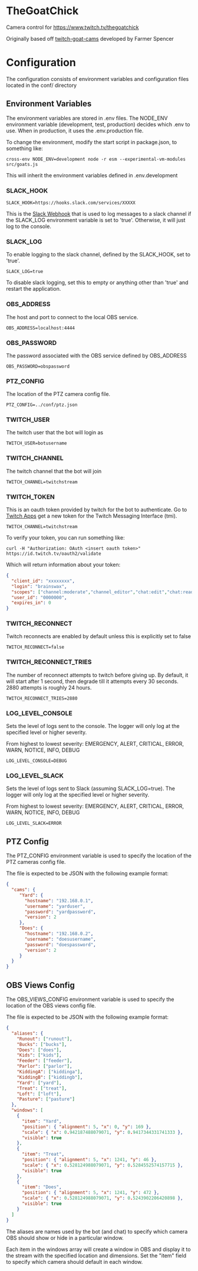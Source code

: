 # TheGoatChick
Camera control for https://www.twitch.tv/thegoatchick

Originally based off [twitch-goat-cams](https://github.com/spencerlambert/twitch-goat-cams) developed by Farmer Spencer

# Configuration

The configuration consists of environment variables and configuration files located in the conf/ directory

## Environment Variables
The environment variables are stored in .env files. The NODE_ENV environment variable (development, test, production) decides which .env to use. When in production, it uses the .env.production file.

To change the environment, modify the start script in package.json, to something like:
```shell
cross-env NODE_ENV=development node -r esm --experimental-vm-modules src/goats.js
```
This will inherit the environment variables defined in .env.development

### SLACK_HOOK
```shell
SLACK_HOOK=https://hooks.slack.com/services/XXXXX
```
This is the [Slack Webhook](https://api.slack.com/messaging/webhooks#create_a_webhook) that is used to log messages to a slack channel if the SLACK_LOG environment variable is set to 'true'. Otherwise, it will just log to the console.

### SLACK_LOG
To enable logging to the slack channel, defined by the SLACK_HOOK, set to 'true'.
```shell
SLACK_LOG=true
```
To disable slack logging, set this to empty or anything other than 'true' and restart the application.

### OBS_ADDRESS
The host and port to connect to the local OBS service.
```shell
OBS_ADDRESS=localhost:4444
```

### OBS_PASSWORD
The password associated with the OBS service defined by OBS_ADDRESS
```shell
OBS_PASSWORD=obspassword
```

### PTZ_CONFIG
The location of the PTZ camera config file.

```shell
PTZ_CONFIG=../conf/ptz.json
```

### TWITCH_USER
The twitch user that the bot will login as
```shell
TWITCH_USER=botusername
```

### TWITCH_CHANNEL
The twitch channel that the bot will join
```shell
TWITCH_CHANNEL=twitchstream
```

### TWITCH_TOKEN
This is an oauth token provided by twitch for the bot to authenticate. Go to [Twitch Apps](https://twitchapps.com/tmi/) get a new token for the Twitch Messaging Interface (tmi).

```shell
TWITCH_CHANNEL=twitchstream
```

To verify your token, you can run something like:
```shell
curl -H "Authorization: OAuth <insert oauth token>" https://id.twitch.tv/oauth2/validate
```

Which will return information about your token:

```JSON
{
  "client_id": "xxxxxxxx",
  "login": "brainswax",
  "scopes": ["channel:moderate","channel_editor","chat:edit","chat:read","whispers: edit","whispers:read"],
  "user_id": "0000000",
  "expires_in": 0
}
```

### TWITCH_RECONNECT
Twitch reconnects are enabled by default unless this is explicitly set to false
```shell
TWITCH_RECONNECT=false
```

### TWITCH_RECONNECT_TRIES
The number of reconnect attempts to twitch before giving up. By default, it will start after 1 second, then degrade till it attempts every 30 seconds. 2880 attempts is roughly 24 hours.

```shell
TWITCH_RECONNECT_TRIES=2880
```

### LOG_LEVEL_CONSOLE
Sets the level of logs sent to the console. The logger will only log at the specified level or higher severity.

From highest to lowest severity: EMERGENCY, ALERT, CRITICAL, ERROR, WARN, NOTICE, INFO, DEBUG

```shell
LOG_LEVEL_CONSOLE=DEBUG
```

### LOG_LEVEL_SLACK
Sets the level of logs sent to Slack (assuming SLACK_LOG=true). The logger will only log at the specified level or higher severity.

From highest to lowest severity: EMERGENCY, ALERT, CRITICAL, ERROR, WARN, NOTICE, INFO, DEBUG

```shell
LOG_LEVEL_SLACK=ERROR
```

## PTZ Config
The PTZ_CONFIG environment variable is used to specify the location of the PTZ cameras config file.

The file is expected to be JSON with the following example format:

```json
{
  "cams": {
     "Yard": {
       "hostname": "192.168.0.1",
       "username": "yarduser",
       "password": "yardpassword",
       "version": 2
     },
     "Does": {
       "hostname": "192.168.0.2",
       "username": "doesusername",
       "password": "doespassword",
       "version": 2
     }
  }
}
```

## OBS Views Config
The OBS_VIEWS_CONFIG environment variable is used to specify the location of the OBS views config file.

The file is expected to be JSON with the following example format:

```JSON
{
  "aliases": {
    "Runout": ["runout"],
    "Bucks": ["bucks"],
    "Does": ["does"],
    "Kids": ["kids"],
    "Feeder": ["feeder"],
    "Parlor": ["parlor"],
    "KiddingA": ["kiddinga"],
    "KiddingB": ["kiddingb"],
    "Yard": ["yard"],
    "Treat": ["treat"],
    "Loft": ["loft"],
    "Pasture": ["pasture"]
  },
  "windows": [
    {
      "item": "Yard",
      "position": { "alignment": 5, "x": 0, "y": 169 },
      "scale": { "x": 0.942187488079071, "y": 0.9417344331741333 },
      "visible": true
    },
    {
      "item": "Treat",
      "position": { "alignment": 5, "x": 1241, "y": 46 },
      "scale": { "x": 0.528124988079071, "y": 0.5284552574157715 },
      "visible": true
    },
    {
      "item": "Does",
      "position": { "alignment": 5, "x": 1241, "y": 472 },
      "scale": { "x": 0.528124988079071, "y": 0.5243902206420898 },
      "visible": true
    }
  ]
}
```
The aliases are names used by the bot (and chat) to specify which camera OBS should show or hide in a particular window.

Each item in the windows array will create a window in OBS and display it to the stream with the specified location and dimensions. Set the "item" field to specify which camera should default in each window.
